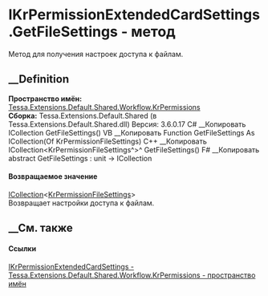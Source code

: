 # IKrPermissionExtendedCardSettings.GetFileSettings - метод
Метод для получения настроек доступа к файлам.
## __Definition
 **Пространство имён:**
[Tessa.Extensions.Default.Shared.Workflow.KrPermissions](N_Tessa_Extensions_Default_Shared_Workflow_KrPermissions.htm)  
 **Сборка:** Tessa.Extensions.Default.Shared (в
Tessa.Extensions.Default.Shared.dll) Версия: 3.6.0.17
C# __Копировать
     ICollection<KrPermissionFileSettings> GetFileSettings()
VB __Копировать
     Function GetFileSettings As ICollection(Of KrPermissionFileSettings)
C++ __Копировать
    ICollection<KrPermissionFileSettings^>^ GetFileSettings()
F# __Копировать
     abstract GetFileSettings : unit -> ICollection<KrPermissionFileSettings> 
#### Возвращаемое значение
[ICollection](https://learn.microsoft.com/dotnet/api/system.collections.generic.icollection-1)<[KrPermissionFileSettings](T_Tessa_Extensions_Default_Shared_Workflow_KrPermissions_KrPermissionFileSettings.htm)>  
Возвращает настройки доступа к файлам.
##  __См. также
#### Ссылки
[IKrPermissionExtendedCardSettings -
](T_Tessa_Extensions_Default_Shared_Workflow_KrPermissions_IKrPermissionExtendedCardSettings.htm)
[Tessa.Extensions.Default.Shared.Workflow.KrPermissions - пространство
имён](N_Tessa_Extensions_Default_Shared_Workflow_KrPermissions.htm)

